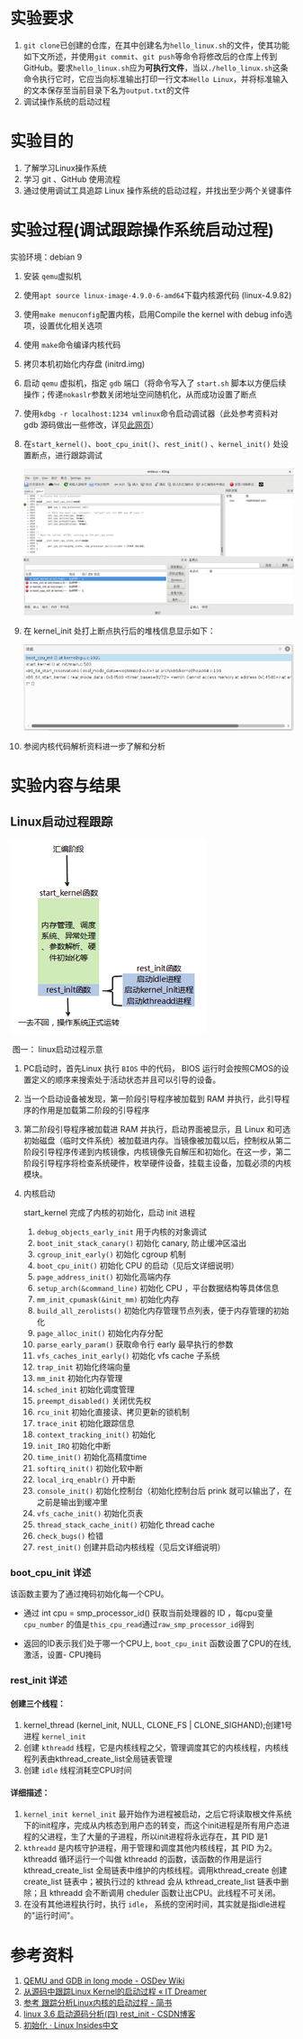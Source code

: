 # 实验要求

1. `git clone`已创建的仓库，在其中创建名为`hello_linux.sh`的文件，使其功能如下文所述，并使用`git commit`、`git push`等命令将修改后的仓库上传到GitHub。要求`hello_linux.sh`应为**可执行文件**，当以`./hello_linux.sh`这条命令执行它时，它应当向标准输出打印一行文本`Hello Linux`，并将标准输入的文本保存至当前目录下名为`output.txt`的文件
2. 调试操作系统的启动过程

# 实验目的

1. 了解学习Linux操作系统
2. 学习 git 、GitHub 使用流程
3. 通过使用调试工具追踪 Linux 操作系统的启动过程，并找出至少两个关键事件

# 实验过程(调试跟踪操作系统启动过程)

实验环境：debian 9

1. 安装 `qemu`虚拟机

2. 使用`apt source linux-image-4.9.0-6-amd64`下载内核源代码 (linux-4.9.82)

3. 使用`make menuconfig`配置内核，启用Compile the kernel with debug info选项，设置优化相关选项

4. 使用 `make`命令编译内核代码

5. 拷贝本机初始化内存盘 (initrd.img)

6. 启动 `qemu` 虚拟机，指定 `gdb` 端口（将命令写入了 `start.sh` 脚本以方便后续操作；传递`nokaslr`参数关闭地址空间随机化，从而成功设置了断点

7. 使用`kdbg -r localhost:1234 vmlinux`命令启动调试器（此处参考资料对 gdb 源码做出一些修改，详见[此网页](https://wiki.osdev.org/QEMU_and_GDB_in_long_mode)）

8. 在`start_kernel()`、`boot_cpu_init()`、`rest_init()` 、`kernel_init()` 处设置断点，进行跟踪调试

   ![](./设置断点及调试.png)

9. 在 kernel_init 处打上断点执行后的堆栈信息显示如下：

   ![](./调试堆栈信息.png)

10. 参阅内核代码解析资料进一步了解和分析

# 实验内容与结果

## Linux启动过程跟踪

![](./开机启动.png)

​                                                                         图一： linux启动过程示意

1. PC启动时，首先Linux 执行 `BIOS` 中的代码， BIOS 运行时会按照CMOS的设置定义的顺序来搜索处于活动状态并且可以引导的设备。


2. 当一个启动设备被发现，第一阶段引导程序被加载到 RAM 并执行，此引导程序的作用是加载第二阶段的引导程序
3. 第二阶段引导程序被加载进 RAM 并执行，启动界面被显示，且 Linux 和可选初始磁盘（临时文件系统）被加载进内存。当镜像被加载以后，控制权从第二阶段引导程序传递到内核镜像，内核镜像先自解压和初始化。在这一步，第二阶段引导程序将检查系统硬件，枚举硬件设备，挂载主设备，加载必须的内核模块。
4. 内核启动

   start_kernel 完成了内核的初始化，启动 init 进程
   1. `debug_objects_early_init` 用于内核的对象调试
   2. `boot_init_stack_canary()` 初始化 canary, 防止缓冲区溢出
   3. `cgroup_init_early()` 初始化 cgroup 机制
   4. `boot_cpu_init()` 初始化 CPU 的启动（见后文详细说明）
   5. `page_address_init()` 初始化高端内存
   6. `setup_arch(&command_line)` 初始化 CPU ，平台数据结构等具体信息
   7. `mm_init_cpumask(&init_mm)` 初始化内存
   8. `build_all_zerolists()` 初始化内存管理节点列表，便于内存管理的初始化
   9. `page_alloc_init()` 初始化内存分配
   10. `parse_early_param()` 获取命令行 early 最早执行的参数
   11. `vfs_caches_init_early()` 初始化 vfs  cache 子系统
   12. `trap_init` 初始化终端向量
   13. `mm_init` 初始化内存管理
   14. `sched_init` 初始化调度管理
   15. `preempt_disabled()` 关闭优先权
   16. `rcu_init` 初始化直接读、拷贝更新的锁机制
   17. `trace_init` 初始化跟踪信息
   18. `context_tracking_init()` 初始化
   19. `init_IRQ` 初始化中断
   20. `time_init()` 初始化高精度time
   21. `softirq_init()` 初始化软中断
   22. `local_irq_enablr()` 开中断
   23. `console_init()` 初始化控制台（初始化控制台后 prink 就可以输出了，在之前是输出到缓冲里
   24. `vfs_cache_init()` 初始化页表
   25. `thread_stack_cache_init()` 初始化 thread cache 
   26. `check_bugs()` 检错
   27. `rest_init()`  创建并启动内核线程（见后文详细说明）

### boot_cpu_init 详述

该函数主要为了通过掩码初始化每一个CPU。

- 通过 int cpu = smp_processor_id() 获取当前处理器的 ID ，每cpu变量`cpu_number` 的值是`this_cpu_read`通过`raw_smp_processor_id`得到


- 返回的ID表示我们处于哪一个CPU上, `boot_cpu_init` 函数设置了CPU的在线, 激活，设置- CPU掩码

### rest_init 详述

#### 创建三个线程：

1. kernel_thread (kernel_init, NULL, CLONE_FS | CLONE_SIGHAND);创建1号进程 `kernel_init`
2. 创建 `kthreadd` 线程，它是内核线程之父，管理调度其它的内核线程，内核线程列表由kthread_create_list全局链表管理
3. 创建 `idle` 线程消耗空CPU时间

#### 详细描述：

1. `kernel_init kernel_init` 最开始作为进程被启动，之后它将读取根文件系统下的init程序，完成从内核态到用户态的转变，而这个init进程是所有用户态进程的父进程，生了大量的子进程，所以init进程将永远存在，其 PID 是1
2. `kthreadd` 是内核守护进程，用于管理和调度其他内核线程，其 PID 为2。kthreadd 循环运行一个叫做 kthreadd 的函数，该函数的作用是运行 kthread_create_list 全局链表中维护的内核线程。调用kthread_create 创建 create_list 链表中；被执行过的 kthread 会从 kthread_create_list 链表中删除；且 kthreadd 会不断调用 cheduler 函数让出CPU。此线程不可关闭。
3. 在没有其他进程执行时，执行 `idle`， 系统的空闲时间，其实就是指idle进程 的"运行时间"。

# 参考资料

1. [QEMU and GDB in long mode - OSDev Wiki](https://wiki.osdev.org/QEMU_and_GDB_in_long_mode)
2. [从源码中跟踪Linux Kernel的启动过程 « IT Dreamer](http://burningcodes.net/%E4%BB%8E%E6%BA%90%E7%A0%81%E4%B8%AD%E8%B7%9F%E8%B8%AAlinux-kernel%E7%9A%84%E5%90%AF%E5%8A%A8%E8%BF%87%E7%A8%8B/)
3. [参考  跟踪分析Linux内核的启动过程 - 简书](https://www.jianshu.com/p/c50563d5d999)
4. [linux 3.6 启动源码分析(四) rest_init - CSDN博客](https://blog.csdn.net/qing_ping/article/details/17351933)
5. [初始化 · Linux ­Insides­中文](https://xinqiu.gitbooks.io/linux-insides-cn/content/Initialization/)